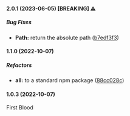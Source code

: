#### 2.0.1 (2023-06-05) [BREAKING] :warning:

##### Bug Fixes

* **Path:**  return the absolute path ([b7edf3f3](https://github.com/omnilog/react-native-file-downloader/commit/b7edf3f382d8ea0ac92d34ea40b7a3e0d0046c43))

#### 1.1.0 (2022-10-07)

##### Refactors

* **all:**  to a standard npm package ([88cc028c](https://github.com/omnilog/react-native-file-downloader/commit/88cc028cb3ac550e41ca501f0b7454b2bf7443f6))

#### 1.0.3 (2022-10-07)
First Blood
